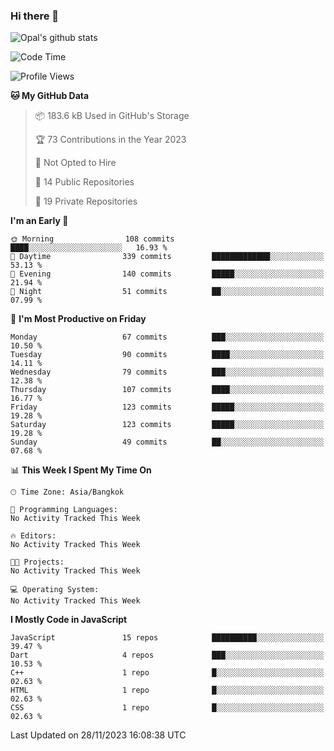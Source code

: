 ### Hi there 👋

![Opal's github stats](https://github-readme-stats.vercel.app/api?username=coolkidneversleep&count_private=true&show_icons=true&theme=radical)


<!--START_SECTION:waka-->
![Code Time](http://img.shields.io/badge/Code%20Time-64%20hrs%2038%20mins-blue)

![Profile Views](http://img.shields.io/badge/Profile%20Views-0-blue)

**🐱 My GitHub Data** 

> 📦 183.6 kB Used in GitHub's Storage 
 > 
> 🏆 73 Contributions in the Year 2023
 > 
> 🚫 Not Opted to Hire
 > 
> 📜 14 Public Repositories 
 > 
> 🔑 19 Private Repositories 
 > 
**I'm an Early 🐤** 

```text
🌞 Morning                108 commits         ████░░░░░░░░░░░░░░░░░░░░░   16.93 % 
🌆 Daytime                339 commits         █████████████░░░░░░░░░░░░   53.13 % 
🌃 Evening                140 commits         █████░░░░░░░░░░░░░░░░░░░░   21.94 % 
🌙 Night                  51 commits          ██░░░░░░░░░░░░░░░░░░░░░░░   07.99 % 
```
📅 **I'm Most Productive on Friday** 

```text
Monday                   67 commits          ███░░░░░░░░░░░░░░░░░░░░░░   10.50 % 
Tuesday                  90 commits          ████░░░░░░░░░░░░░░░░░░░░░   14.11 % 
Wednesday                79 commits          ███░░░░░░░░░░░░░░░░░░░░░░   12.38 % 
Thursday                 107 commits         ████░░░░░░░░░░░░░░░░░░░░░   16.77 % 
Friday                   123 commits         █████░░░░░░░░░░░░░░░░░░░░   19.28 % 
Saturday                 123 commits         █████░░░░░░░░░░░░░░░░░░░░   19.28 % 
Sunday                   49 commits          ██░░░░░░░░░░░░░░░░░░░░░░░   07.68 % 
```


📊 **This Week I Spent My Time On** 

```text
🕑︎ Time Zone: Asia/Bangkok

💬 Programming Languages: 
No Activity Tracked This Week

🔥 Editors: 
No Activity Tracked This Week

🐱‍💻 Projects: 
No Activity Tracked This Week

💻 Operating System: 
No Activity Tracked This Week
```

**I Mostly Code in JavaScript** 

```text
JavaScript               15 repos            ██████████░░░░░░░░░░░░░░░   39.47 % 
Dart                     4 repos             ███░░░░░░░░░░░░░░░░░░░░░░   10.53 % 
C++                      1 repo              █░░░░░░░░░░░░░░░░░░░░░░░░   02.63 % 
HTML                     1 repo              █░░░░░░░░░░░░░░░░░░░░░░░░   02.63 % 
CSS                      1 repo              █░░░░░░░░░░░░░░░░░░░░░░░░   02.63 % 
```




 Last Updated on 28/11/2023 16:08:38 UTC
<!--END_SECTION:waka-->
